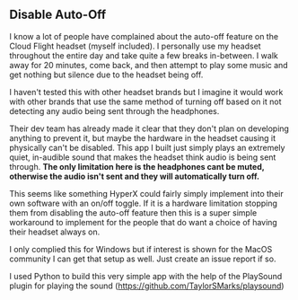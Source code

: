 ## Disable Auto-Off

I know a lot of people have complained about the auto-off feature on the Cloud Flight headset (myself included).  I personally use my headset throughout the entire day and take quite a few breaks in-between.  I walk away for 20 minutes, come back, and then attempt to play some music and get nothing but silence due to the headset being off.

I haven't tested this with other headset brands but I imagine it would work with other brands that use the same method of turning off based on it not detecting any audio being sent through the headphones.

Their dev team has already made it clear that they don't plan on developing anything to prevent it, but maybe the hardware in the headset causing it physically can't be disabled.  This app I built just simply plays an extremely quiet, in-audible sound that makes the headset think audio is being sent through. **The only limitation here is the headphones cant be muted, otherwise the audio isn't sent and they will automatically turn off.**

This seems like something HyperX could fairly simply implement into their own software with an on/off toggle.  If it is a hardware limitation stopping them from disabling the auto-off feature then this is a super simple workaround to implement for the people that do want a choice of having their headset always on.

I only complied this for Windows but if interest is shown for the MacOS community I can get that setup as well. Just create an issue report if so.

I used Python to build this very simple app with the help of the PlaySound plugin for playing the sound (https://github.com/TaylorSMarks/playsound)
